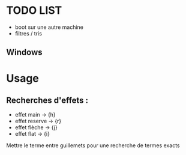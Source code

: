 # TODO LIST

- boot sur une autre machine
- filtres / tris

## Windows

# Usage

## Recherches d'effets :

- effet main -> {h}
- effet reserve -> {r}
- effet flèche -> {j}
- effet flat -> {i}

Mettre le terme entre guillemets pour une recherche de termes exacts
